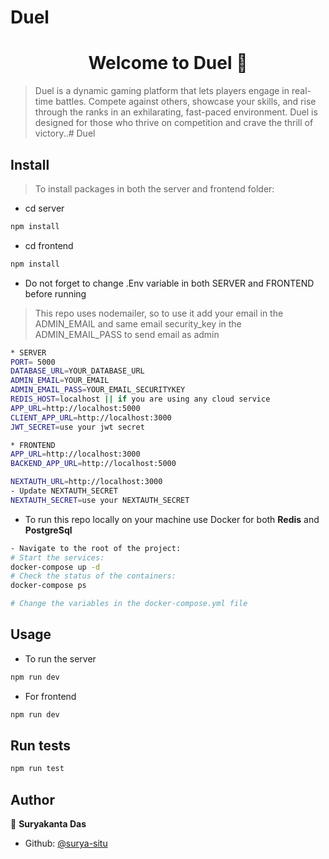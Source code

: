 # Duel
<h1 align="center">Welcome to Duel 👋</h1>

> Duel is a dynamic gaming platform that lets players engage in real-time battles. Compete against others, showcase your skills, and rise through the ranks in an exhilarating, fast-paced environment. Duel is designed for those who thrive on competition and crave the thrill of victory..# Duel

## Install

> To install packages in both the server and frontend folder:
- cd server
```sh
npm install
```

- cd frontend
```sh
npm install
```

- Do not forget to change .Env variable in both SERVER and FRONTEND before running 
> This repo uses nodemailer, so to use it add your email in the ADMIN_EMAIL and same email security_key in the ADMIN_EMAIL_PASS to send email as admin 
```bash
* SERVER
PORT= 5000
DATABASE_URL=YOUR_DATABASE_URL
ADMIN_EMAIL=YOUR_EMAIL
ADMIN_EMAIL_PASS=YOUR_EMAIL_SECURITYKEY
REDIS_HOST=localhost || if you are using any cloud service
APP_URL=http://localhost:5000
CLIENT_APP_URL=http://localhost:3000
JWT_SECRET=use your jwt secret

* FRONTEND
APP_URL=http://localhost:3000
BACKEND_APP_URL=http://localhost:5000

NEXTAUTH_URL=http://localhost:3000
- Update NEXTAUTH_SECRET
NEXTAUTH_SECRET=use your NEXTAUTH_SECRET 
```

- To run this repo locally on your machine use Docker for both **Redis** and **PostgreSql**
```sh
- Navigate to the root of the project:
# Start the services:
docker-compose up -d
# Check the status of the containers:
docker-compose ps

# Change the variables in the docker-compose.yml file
```

## Usage

- To run the server 
```sh
npm run dev
```
- For frontend 
```sh
npm run dev
```

## Run tests

```sh
npm run test
```

## Author

👤 **Suryakanta Das**

* Github: [@surya-situ](https://github.com/surya-situ)